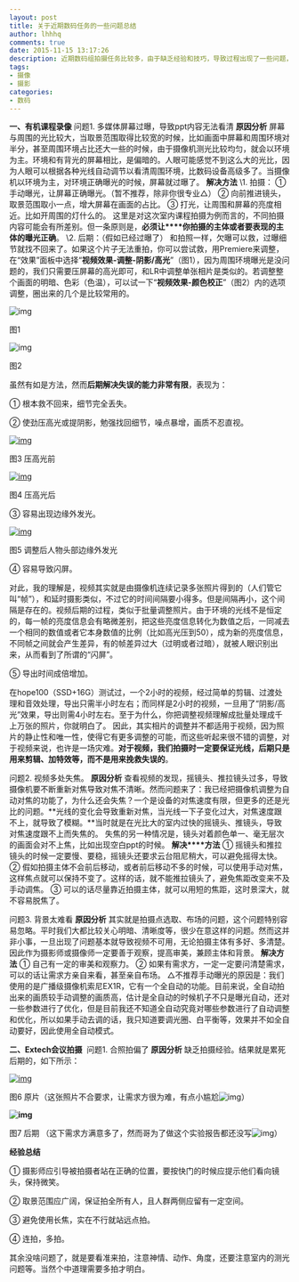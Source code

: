 ```yaml
---
layout: post
title: 关于近期数码任务的一些问题总结
author: lhhhq
comments: true
date: 2015-11-15 13:17:26
description: 近期数码组拍摄任务比较多，由于缺乏经验和技巧，导致过程出现了一些问题，在此总结一下。
tags:
- 摄像
- 摄影
categories:
- 数码
---
```


**一、有机课程录像**
问题1. 多媒体屏幕过曝，导致ppt内容无法看清
**原因分析**
屏幕与周围的光比较大，当取景范围取得比较宽的时候，比如画面中屏幕和周围环境对半分，甚至周围环境占比还大一些的时候，由于摄像机测光比较均匀，就会以环境为主。环境和有背光的屏幕相比，是偏暗的。人眼可能感觉不到这么大的光比，因为人眼可以根据各种光线自动调节以看清周围环境，比数码设备高级多了。当摄像机以环境为主，对环境正确曝光的时候，屏幕就过曝了。
**解决方法**
\1. 拍摄：
① 手动曝光，让屏幕正确曝光。（暂不推荐，除非你很专业△）
② 向前推进镜头，取景范围取小一点，增大屏幕在画面的占比。
③ 打光，让周围和屏幕的亮度相近。比如开周围的灯什么的。
这里是对这次室内课程拍摄为例而言的，不同拍摄内容可能会有所差别。但一条原则是，**必须让****你拍摄的主体或者要表现的主体的曝光正确**。
\2. 后期：（假如已经过曝了）
和拍照一样，欠曝可以救，过曝细节就找不回来了。如果这个片子无法重拍，你可以尝试救，用Premiere来调整，在“效果”面板中选择“**视频效果-调整-阴影/高光**”（图1），因为周围环境曝光是没问题的，我们只需要压屏幕的高光即可，和LR中调整单张相片是类似的。若调整整个画面的明暗、色彩（色温），可以试一下“**视频效果-颜色校正**”（图2）内的选项调整，圈出来的几个是比较常用的。

![img](http://ce.sysu.edu.cn/hope/UploadFiles/image/png/201511/20151115163059634.png)

图1

![img](http://ce.sysu.edu.cn/hope/UploadFiles/image/png/201511/20151115163059696.png)

图2

虽然有如是方法，然而**后期解决失误的能力非常有限**，表现为：

① 根本救不回来，细节完全丢失。

② 使劲压高光或提阴影，勉强找回细节，噪点暴增，画质不忍直视。

[![img](http://ce.sysu.edu.cn/hope/UploadFiles/image/png/201511/20151115163318240.png)](http://ce.sysu.edu.cn/hope/UploadFiles/image/png/201511/20151115163318240.png)

图3 压高光前

[![img](http://ce.sysu.edu.cn/hope/UploadFiles/image/png/201511/20151115163318396.png)](http://ce.sysu.edu.cn/hope/UploadFiles/image/png/201511/20151115163318396.png)

图4 压高光后

③ 容易出现边缘外发光。

[![img](http://ce.sysu.edu.cn/hope/UploadFiles/image/png/201511/20151115163523617.png)](http://ce.sysu.edu.cn/hope/UploadFiles/image/png/201511/20151115163523617.png)

图5 调整后人物头部边缘外发光

④ 容易导致闪屏。

对此，我的理解是，视频其实就是由摄像机连续记录多张照片得到的（人们管它叫“帧”），和延时摄影类似，不过它的时间间隔要小得多。但是间隔再小，这个间隔是存在的。视频后期的过程，类似于批量调整照片。由于环境的光线不是恒定的，每一帧的亮度信息会有略微差别，把这些亮度信息转化为数值之后，一同减去一个相同的数值或者它本身数值的比例（比如高光压到50），成为新的亮度信息，不同帧之间就会产生差异，有的帧差异过大（过明或者过暗），就被人眼识别出来，从而看到了所谓的“闪屏”。

⑤ 导出时间成倍增加。

在hope100（SSD+16G）测试过，一个2小时的视频，经过简单的剪辑、过渡处理和音效处理，导出只需半小时左右；而同样是2小时的视频，一旦用了“阴影/高光”效果，导出则需4小时左右。至于为什么，你把调整视频理解成批量处理成千上万张的照片，你就明白了。 因此，其实相片的调整并不都适用于视频，因为照片的静止性和唯一性，使得它有更多调整的可能，而这些听起来很不错的调整，对于视频来说，也许是一场灾难。**对于视频，我们拍摄时一定要保证光线，后期只是用来剪辑、加特效等，而不是用来挽救失误的**。

问题2. 视频多处失焦。
**原因分析**
查看视频的发现，摇镜头、推拉镜头过多，导致摄像机要不断重新对焦导致对焦不清晰。然而问题来了：我已经把摄像机调整为自动对焦的功能了，为什么还会失焦？一个是设备的对焦速度有限，但更多的还是光比的问题。**光线的变化会导致重新对焦，当光线一下子变化过大，对焦速度跟不上，就导致了模糊。**当时就是在光比大的室内过快的摇镜头、推镜头，导致对焦速度跟不上而失焦的。
失焦的另一种情况是，镜头对着颜色单一、毫无层次的画面会对不上焦，比如出现空白ppt的时候。
**解决****方法**
① 摇镜头和推拉镜头的时候一定要慢、要稳，摇镜头还要求云台阻尼稍大，可以避免摇得太快。
② 假如拍摄主体不会前后移动，或者前后移动不多的时候，可以使用手动对焦，这样焦点就可以保持不变了。这样的话，就不能推拉镜头了，避免焦距改变来不及手动调焦。
③ 可以的话尽量靠近拍摄主体，就可以用短的焦距，这时景深大，就不容易脱焦了。

问题3. 背景太难看
**原因分析**
其实就是拍摄点选取、布场的问题，这个问题特别容易忽略。平时我们大都比较关心明暗、清晰度等，很少在意这样的问题。然而这并非小事，一旦出现了问题基本就导致视频不可用，无论拍摄主体有多好、多清楚。因此作为摄影师或摄像师一定要善于观察，提高审美，兼顾主体和背景。
**解决方法**
① 自己有一定的审美和观察力。
② 如果有需求方，一定一定要问清楚需求，可以的话让需求方亲自来看，甚至亲自布场。
△不推荐手动曝光的原因是：我们使用的是广播级摄像机索尼EX1R，它有一个全自动的功能。目前来说，全自动拍出来的画质较手动调整的画质高，估计是全自动的时候机子不只是曝光自动，还对一些参数进行了优化，但是目前我还不知道全自动究竟对哪些参数进行了自动调整和优化，所以如果手动去调的话，我只知道要调光圈、白平衡等，效果并不如全自动要好，因此使用全自动模式。

**二、Extech会议拍摄** 
问题1. 合照拍偏了
**原因分析**
缺乏拍摄经验。结果就是累死后期的，如下所示：

[![img](http://ce.sysu.edu.cn/hope/UploadFiles/image/png/201511/20151115163709526.png)](http://ce.sysu.edu.cn/hope/UploadFiles/image/png/201511/20151115163709526.png)

图6 原片（这张照片不合要求，让需求方很为难，有点小尴尬![img](http://ce.sysu.edu.cn/hope/UploadFiles/image/RemoteImg/20151115172144_930.gif)）

**![img](http://ce.sysu.edu.cn/hope/UploadFiles/image/png/201511/20151115163709682.png)**

图7 后期 （这下需求方满意多了，然而哥为了做这个实验报告都还没写![img](http://ce.sysu.edu.cn/hope/UploadFiles/image/RemoteImg/20151115164943_982.gif)）

**经验总结**

① 摄影师应引导被拍摄者站在正确的位置，要按快门的时候应提示他们看向镜头，保持微笑。

② 取景范围应广阔，保证拍全所有人，且人群两侧应留有一定空间。

③ 避免使用长焦，实在不行就站远点拍。

④ 连拍，多拍。

其余没啥问题了，就是要看准来拍，注意神情、动作、角度，还要注意室内的测光问题等。当然个中道理需要多拍才明白。